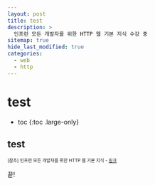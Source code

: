 ```yaml
---
layout: post
title: test
description: >
  인프런 모든 개발자를 위한 HTTP 웹 기본 지식 수강 중
sitemap: true
hide_last_modified: true
categories:
  - web
  - http
---
```


# test

* toc
{:toc .large-only}

## test


<span style="font-size:70%">[참조] 인프런 모든 개발자를 위한 HTTP 웹 기본 지식 - [링크](https://www.inflearn.com/course/http-%EC%9B%B9-%EB%84%A4%ED%8A%B8%EC%9B%8C%ED%81%AC/dashboard)</span>

끝!